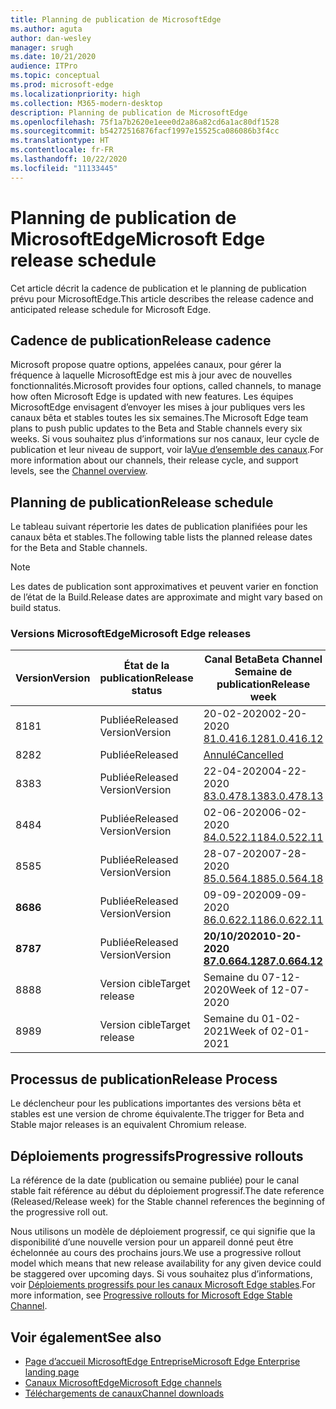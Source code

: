 ```yaml
---
title: Planning de publication de MicrosoftEdge
ms.author: aguta
author: dan-wesley
manager: srugh
ms.date: 10/21/2020
audience: ITPro
ms.topic: conceptual
ms.prod: microsoft-edge
ms.localizationpriority: high
ms.collection: M365-modern-desktop
description: Planning de publication de MicrosoftEdge
ms.openlocfilehash: 75f1a7b2620e1eee0d2a86a82cd6a1ac80df1528
ms.sourcegitcommit: b54272516876facf1997e15525ca086086b3f4cc
ms.translationtype: HT
ms.contentlocale: fr-FR
ms.lasthandoff: 10/22/2020
ms.locfileid: "11133445"
---
```

# <span data-ttu-id="35a4a-103">Planning de publication de MicrosoftEdge</span><span class="sxs-lookup"><span data-stu-id="35a4a-103">Microsoft Edge release schedule</span></span>

<span data-ttu-id="35a4a-104">Cet article décrit la cadence de publication et le planning de publication prévu pour MicrosoftEdge.</span><span class="sxs-lookup"><span data-stu-id="35a4a-104">This article describes the release cadence and anticipated release schedule for Microsoft Edge.</span></span>

## <span data-ttu-id="35a4a-105">Cadence de publication</span><span class="sxs-lookup"><span data-stu-id="35a4a-105">Release cadence</span></span>

<span data-ttu-id="35a4a-106">Microsoft propose quatre options, appelées canaux, pour gérer la fréquence à laquelle MicrosoftEdge est mis à jour avec de nouvelles fonctionnalités.</span><span class="sxs-lookup"><span data-stu-id="35a4a-106">Microsoft provides four options, called channels, to manage how often Microsoft Edge is updated with new features.</span></span> <span data-ttu-id="35a4a-107">Les équipes MicrosoftEdge envisagent d’envoyer les mises à jour publiques vers les canaux bêta et stables toutes les six semaines.</span><span class="sxs-lookup"><span data-stu-id="35a4a-107">The Microsoft Edge team plans to push public updates to the Beta and Stable channels every six weeks.</span></span> <span data-ttu-id="35a4a-108">Si vous souhaitez plus d’informations sur nos canaux, leur cycle de publication et leur niveau de support, voir la[Vue d’ensemble des canaux](https://docs.microsoft.com/DeployEdge/microsoft-edge-channels#channel-overview).</span><span class="sxs-lookup"><span data-stu-id="35a4a-108">For more information about our channels, their release cycle, and support levels, see the [Channel overview](https://docs.microsoft.com/DeployEdge/microsoft-edge-channels#channel-overview).</span></span>

## <span data-ttu-id="35a4a-109">Planning de publication</span><span class="sxs-lookup"><span data-stu-id="35a4a-109">Release schedule</span></span>

<span data-ttu-id="35a4a-110">Le tableau suivant répertorie les dates de publication planifiées pour les canaux bêta et stables.</span><span class="sxs-lookup"><span data-stu-id="35a4a-110">The following table lists the planned release dates for the Beta and Stable channels.</span></span>

> [!NOTE]
> <span data-ttu-id="35a4a-111">Les dates de publication sont approximatives et peuvent varier en fonction de l’état de la Build.</span><span class="sxs-lookup"><span data-stu-id="35a4a-111">Release dates are approximate and might vary based on build status.</span></span>

### <span data-ttu-id="35a4a-112">Versions MicrosoftEdge</span><span class="sxs-lookup"><span data-stu-id="35a4a-112">Microsoft Edge releases</span></span>

| <span data-ttu-id="35a4a-113">Version</span><span class="sxs-lookup"><span data-stu-id="35a4a-113">Version</span></span> | <span data-ttu-id="35a4a-114">État de la publication</span><span class="sxs-lookup"><span data-stu-id="35a4a-114">Release status</span></span> | <span data-ttu-id="35a4a-115">Canal Beta</span><span class="sxs-lookup"><span data-stu-id="35a4a-115">Beta Channel</span></span><br><span data-ttu-id="35a4a-116">Semaine de publication</span><span class="sxs-lookup"><span data-stu-id="35a4a-116">Release week</span></span> | <span data-ttu-id="35a4a-117">Canal Stable</span><span class="sxs-lookup"><span data-stu-id="35a4a-117">Stable Channel</span></span><br><span data-ttu-id="35a4a-118">Semaine de publication</span><span class="sxs-lookup"><span data-stu-id="35a4a-118">Release week</span></span> |
|---------|-----|------|--------|
| <span data-ttu-id="35a4a-119">81</span><span class="sxs-lookup"><span data-stu-id="35a4a-119">81</span></span> | <span data-ttu-id="35a4a-120">Publiée</span><span class="sxs-lookup"><span data-stu-id="35a4a-120">Released</span></span><br><span data-ttu-id="35a4a-121">Version</span><span class="sxs-lookup"><span data-stu-id="35a4a-121">Version</span></span> | <span data-ttu-id="35a4a-122">20-02-2020</span><span class="sxs-lookup"><span data-stu-id="35a4a-122">02-20-2020</span></span><br>[<span data-ttu-id="35a4a-123">81.0.416.12</span><span class="sxs-lookup"><span data-stu-id="35a4a-123">81.0.416.12</span></span>](https://docs.microsoft.com/DeployEdge/microsoft-edge-relnote-beta-channel#version-81041612-february-20) | <span data-ttu-id="35a4a-124">13-04-2020</span><span class="sxs-lookup"><span data-stu-id="35a4a-124">04-13-2020</span></span><br>[<span data-ttu-id="35a4a-125">81.0.416.53</span><span class="sxs-lookup"><span data-stu-id="35a4a-125">81.0.416.53</span></span>](https://docs.microsoft.com/DeployEdge/microsoft-edge-relnote-stable-channel#version-81041653-april-13) |
| <span data-ttu-id="35a4a-126">82</span><span class="sxs-lookup"><span data-stu-id="35a4a-126">82</span></span> | <span data-ttu-id="35a4a-127">Publiée</span><span class="sxs-lookup"><span data-stu-id="35a4a-127">Released</span></span> | [<span data-ttu-id="35a4a-128">Annulé</span><span class="sxs-lookup"><span data-stu-id="35a4a-128">Cancelled</span></span>](https://blogs.windows.com/msedgedev/2020/03/20/update-stable-channel-releases/) | [<span data-ttu-id="35a4a-129">Annulé</span><span class="sxs-lookup"><span data-stu-id="35a4a-129">Cancelled</span></span>](https://blogs.windows.com/msedgedev/2020/03/20/update-stable-channel-releases/) |
| <span data-ttu-id="35a4a-130">83</span><span class="sxs-lookup"><span data-stu-id="35a4a-130">83</span></span> | <span data-ttu-id="35a4a-131">Publiée</span><span class="sxs-lookup"><span data-stu-id="35a4a-131">Released</span></span><br><span data-ttu-id="35a4a-132">Version</span><span class="sxs-lookup"><span data-stu-id="35a4a-132">Version</span></span> | <span data-ttu-id="35a4a-133">22-04-2020</span><span class="sxs-lookup"><span data-stu-id="35a4a-133">04-22-2020</span></span><br>[<span data-ttu-id="35a4a-134">83.0.478.13</span><span class="sxs-lookup"><span data-stu-id="35a4a-134">83.0.478.13</span></span>](https://docs.microsoft.com/DeployEdge/microsoft-edge-relnote-beta-channel#version-83047813-april-22) | <span data-ttu-id="35a4a-135">21-05-2020</span><span class="sxs-lookup"><span data-stu-id="35a4a-135">05-21-2020</span></span><br> [<span data-ttu-id="35a4a-136">83.0.478.37</span><span class="sxs-lookup"><span data-stu-id="35a4a-136">83.0.478.37</span></span>](https://docs.microsoft.com/DeployEdge/microsoft-edge-relnote-stable-channel#version-83047837-may-21) |
| <span data-ttu-id="35a4a-137">84</span><span class="sxs-lookup"><span data-stu-id="35a4a-137">84</span></span> | <span data-ttu-id="35a4a-138">Publiée</span><span class="sxs-lookup"><span data-stu-id="35a4a-138">Released</span></span><br><span data-ttu-id="35a4a-139">Version</span><span class="sxs-lookup"><span data-stu-id="35a4a-139">Version</span></span> | <span data-ttu-id="35a4a-140">02-06-2020</span><span class="sxs-lookup"><span data-stu-id="35a4a-140">06-02-2020</span></span><br>[<span data-ttu-id="35a4a-141">84.0.522.11</span><span class="sxs-lookup"><span data-stu-id="35a4a-141">84.0.522.11</span></span>](https://docs.microsoft.com/DeployEdge/microsoft-edge-relnote-beta-channel#version-84052211-june-2) | <span data-ttu-id="35a4a-142">16-07-2020</span><span class="sxs-lookup"><span data-stu-id="35a4a-142">07-16-2020</span></span><br> [<span data-ttu-id="35a4a-143">84.0.522.40.</span><span class="sxs-lookup"><span data-stu-id="35a4a-143">84.0.522.40</span></span>](https://docs.microsoft.com/DeployEdge/microsoft-edge-relnote-stable-channel#version-84052240-july-16) |
| <span data-ttu-id="35a4a-144">85</span><span class="sxs-lookup"><span data-stu-id="35a4a-144">85</span></span> | <span data-ttu-id="35a4a-145">Publiée</span><span class="sxs-lookup"><span data-stu-id="35a4a-145">Released</span></span><br><span data-ttu-id="35a4a-146">Version</span><span class="sxs-lookup"><span data-stu-id="35a4a-146">Version</span></span> | <span data-ttu-id="35a4a-147">28-07-2020</span><span class="sxs-lookup"><span data-stu-id="35a4a-147">07-28-2020</span></span><br>[<span data-ttu-id="35a4a-148">85.0.564.18</span><span class="sxs-lookup"><span data-stu-id="35a4a-148">85.0.564.18</span></span>](https://docs.microsoft.com/DeployEdge/microsoft-edge-relnote-beta-channel#version-85056418-july-28)  | <span data-ttu-id="35a4a-149">27-08-2020</span><span class="sxs-lookup"><span data-stu-id="35a4a-149">08-27-2020</span></span><br>[<span data-ttu-id="35a4a-150">85.0.564.41</span><span class="sxs-lookup"><span data-stu-id="35a4a-150">85.0.564.41</span></span>](https://docs.microsoft.com/DeployEdge/microsoft-edge-relnote-stable-channel#version-85056441-august-27) |
| **<span data-ttu-id="35a4a-151">86</span><span class="sxs-lookup"><span data-stu-id="35a4a-151">86</span></span>** | <span data-ttu-id="35a4a-152">Publiée</span><span class="sxs-lookup"><span data-stu-id="35a4a-152">Released</span></span><br><span data-ttu-id="35a4a-153">Version</span><span class="sxs-lookup"><span data-stu-id="35a4a-153">Version</span></span> | <span data-ttu-id="35a4a-154">09-09-2020</span><span class="sxs-lookup"><span data-stu-id="35a4a-154">09-09-2020</span></span><br>[<span data-ttu-id="35a4a-155">86.0.622.11</span><span class="sxs-lookup"><span data-stu-id="35a4a-155">86.0.622.11</span></span>](https://docs.microsoft.com/DeployEdge/microsoft-edge-relnote-beta-channel#version-86062211-september-9) | **<span data-ttu-id="35a4a-156">10-09-2020</span><span class="sxs-lookup"><span data-stu-id="35a4a-156">10-09-2020</span></span>**<br>**[<span data-ttu-id="35a4a-157">86.0.622.38</span><span class="sxs-lookup"><span data-stu-id="35a4a-157">86.0.622.38</span></span>](https://docs.microsoft.com/deployedge/microsoft-edge-relnote-stable-channel#version-86062238-october-9)** |
| **<span data-ttu-id="35a4a-158">87</span><span class="sxs-lookup"><span data-stu-id="35a4a-158">87</span></span>** | <span data-ttu-id="35a4a-159">Publiée</span><span class="sxs-lookup"><span data-stu-id="35a4a-159">Released</span></span><br><span data-ttu-id="35a4a-160">Version</span><span class="sxs-lookup"><span data-stu-id="35a4a-160">Version</span></span> | **<span data-ttu-id="35a4a-161">20/10/2020</span><span class="sxs-lookup"><span data-stu-id="35a4a-161">10-20-2020</span></span>**<br>**[<span data-ttu-id="35a4a-162">87.0.664.12</span><span class="sxs-lookup"><span data-stu-id="35a4a-162">87.0.664.12</span></span>](https://docs.microsoft.com/deployedge/microsoft-edge-relnote-beta-channel#version-87066412--october-20)** | <span data-ttu-id="35a4a-163">Semaine du 19-11-2020</span><span class="sxs-lookup"><span data-stu-id="35a4a-163">Week of 11-19-2020</span></span> |
| <span data-ttu-id="35a4a-164">88</span><span class="sxs-lookup"><span data-stu-id="35a4a-164">88</span></span> | <span data-ttu-id="35a4a-165">Version cible</span><span class="sxs-lookup"><span data-stu-id="35a4a-165">Target release</span></span> | <span data-ttu-id="35a4a-166">Semaine du 07-12-2020</span><span class="sxs-lookup"><span data-stu-id="35a4a-166">Week of 12-07-2020</span></span> | <span data-ttu-id="35a4a-167">Semaine du 21-01-2021</span><span class="sxs-lookup"><span data-stu-id="35a4a-167">Week of 01-21-2021</span></span> |
| <span data-ttu-id="35a4a-168">89</span><span class="sxs-lookup"><span data-stu-id="35a4a-168">89</span></span> | <span data-ttu-id="35a4a-169">Version cible</span><span class="sxs-lookup"><span data-stu-id="35a4a-169">Target release</span></span> | <span data-ttu-id="35a4a-170">Semaine du 01-02-2021</span><span class="sxs-lookup"><span data-stu-id="35a4a-170">Week of 02-01-2021</span></span> | <span data-ttu-id="35a4a-171">Semaine du 04-03-2021</span><span class="sxs-lookup"><span data-stu-id="35a4a-171">Week of 03-04-2021</span></span> |

## <span data-ttu-id="35a4a-172">Processus de publication</span><span class="sxs-lookup"><span data-stu-id="35a4a-172">Release Process</span></span>

<span data-ttu-id="35a4a-173">Le déclencheur pour les publications importantes des versions bêta et stables est une version de chrome équivalente.</span><span class="sxs-lookup"><span data-stu-id="35a4a-173">The trigger for Beta and Stable major releases is an equivalent Chromium release.</span></span>

## <span data-ttu-id="35a4a-174">Déploiements progressifs</span><span class="sxs-lookup"><span data-stu-id="35a4a-174">Progressive rollouts</span></span>

<span data-ttu-id="35a4a-175">La référence de la date (publication ou semaine publiée) pour le canal stable fait référence au début du déploiement progressif.</span><span class="sxs-lookup"><span data-stu-id="35a4a-175">The date reference (Released/Release week) for the Stable channel references the beginning of the progressive roll out.</span></span>

<span data-ttu-id="35a4a-176">Nous utilisons un modèle de déploiement progressif, ce qui signifie que la disponibilité d’une nouvelle version pour un appareil donné peut être échelonnée au cours des prochains jours.</span><span class="sxs-lookup"><span data-stu-id="35a4a-176">We use a progressive rollout model which means that new release availability for any given device could be staggered over upcoming days.</span></span> <span data-ttu-id="35a4a-177">Si vous souhaitez plus d’informations, voir [Déploiements progressifs pour les canaux Microsoft Edge stables](microsoft-edge-update-progressive-rollout.md).</span><span class="sxs-lookup"><span data-stu-id="35a4a-177">For more information, see [Progressive rollouts for Microsoft Edge Stable Channel](microsoft-edge-update-progressive-rollout.md).</span></span>

## <span data-ttu-id="35a4a-178">Voir également</span><span class="sxs-lookup"><span data-stu-id="35a4a-178">See also</span></span>

- [<span data-ttu-id="35a4a-179">Page d’accueil MicrosoftEdge Entreprise</span><span class="sxs-lookup"><span data-stu-id="35a4a-179">Microsoft Edge Enterprise landing page</span></span>](https://aka.ms/EdgeEnterprise)
- [<span data-ttu-id="35a4a-180">Canaux MicrosoftEdge</span><span class="sxs-lookup"><span data-stu-id="35a4a-180">Microsoft Edge channels</span></span>](microsoft-edge-channels.md)
- [<span data-ttu-id="35a4a-181">Téléchargements de canaux</span><span class="sxs-lookup"><span data-stu-id="35a4a-181">Channel downloads</span></span>](https://www.microsoft.com/edge/business/download)